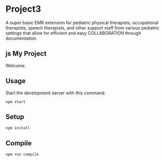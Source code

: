 # Project3
A super basic EMR extension for pediatric physical therapists, occupational therapists, speech therapists, and other support staff from various pediatric settings that allow for efficient and easy COLLABORATION through documentation.

js
My Project
---
 
Welcome.
 
 
 
Usage
---
 
Start the development server with this command:
 
```
npm start
```
 
 
 
Setup
---
 
```
npm install
```
 
 
 
Compile
---
 
```
npm run compile